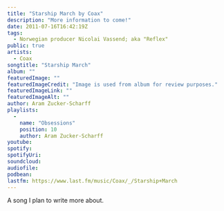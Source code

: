 ```yaml
---
title: "Starship March by Coax"
description: "More information to come!"
date: 2011-07-16T16:42:19Z
tags:
  - Norwegian producer Nicolai Vassend; aka "Reflex"
public: true
artists:
  - Coax
songtitle: "Starship March"
album: ""
featuredImage: ""
featuredImageCredit: "Image is used from album for review purposes."
featuredImageLink: ""
featuredImageAlt: ""
author: Aram Zucker-Scharff
playlists:
  -
    name: "Obsessions"
    position: 10
    author: Aram Zucker-Scharff
youtube: 
spotify: 
spotifyUri: 
soundcloud:
audiofile:
podbean:
lastfm: https://www.last.fm/music/Coax/_/Starship+March
---
```


A song I plan to write more about.
		
